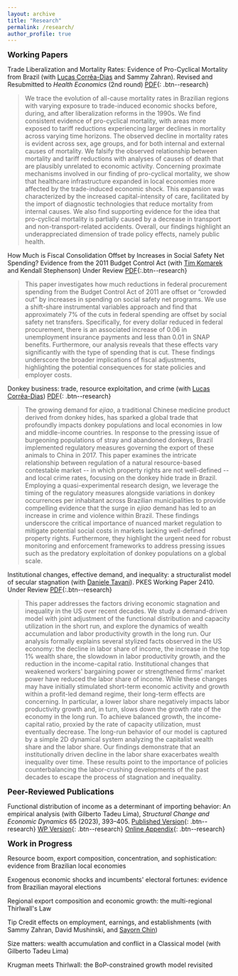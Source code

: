 ```yaml
---
layout: archive
title: "Research"
permalink: /research/
author_profile: true
---
```

<!-- Google tag (gtag.js) -->
<script async src="https://www.googletagmanager.com/gtag/js?id=G-ETZN97YVKW"></script>
<script>
  window.dataLayer = window.dataLayer || [];
  function gtag(){dataLayer.push(arguments);}
  gtag('js', new Date());

  gtag('config', 'G-ETZN97YVKW');
</script>

<span style="font-size:1.25em; font-weight:bold;">Working Papers</span>

Trade Liberalization and Mortality Rates: Evidence of Pro-Cyclical Mortality from Brazil (with [Lucas Corrêa-Dias](https://lucasccdias.github.io/) and Sammy Zahran). Revised and Resubmitted to *Health Economics* (2nd round) [PDF](/files/pdf/research/manuscript_Trade_Mortality_CDZ_wp.pdf){: .btn--research}

> We trace the evolution of all-cause mortality rates in Brazilian regions with varying exposure to trade-induced economic shocks before, during, and after liberalization reforms in the 1990s. We find consistent evidence of pro-cyclical mortality, with areas more exposed to tariff reductions experiencing larger declines in mortality across varying time horizons. The observed decline in mortality rates is evident across sex, age groups, and for both internal and external causes of mortality. We falsify the observed relationship between mortality and tariff reductions with analyses of causes of death that are plausibly unrelated to economic activity. Concerning proximate mechanisms involved in our finding of pro-cyclical mortality, we show that healthcare infrastructure expanded in local economies more affected by the trade-induced economic shock. This expansion was characterized by the increased capital-intensity of care, facilitated by the import of diagnostic technologies that reduce mortality from internal causes. We also find supporting evidence for the idea that pro-cyclical mortality is partially caused by a decrease in transport and non-transport-related accidents. Overall, our findings highlight an underappreciated dimension of trade policy effects, namely public health.

How Much is Fiscal Consolidation Offset by Increases in Social Safety Net Spending? Evidence from the 2011 Budget Control Act (with [Tim Komarek](https://sites.google.com/site/timkomarek/) and Kendall Stephenson) Under Review [PDF](https://papers.ssrn.com/sol3/papers.cfm?abstract_id=4915048){:.btn--research}

> This paper investigates how much reductions in federal procurement spending from the Budget Control Act of 2011 are offset or “crowded out” by increases in spending on social safety net programs. We use a shift-share instrumental variables approach and find that approximately 7% of the cuts in federal spending are offset by social safety net transfers. Specifically, for every dollar reduced in federal procurement, there is an associated increase of 0.06 in unemployment insurance payments and less than 0.01 in SNAP benefits. Furthermore, our analysis reveals that these effects vary significantly with the type of spending that is cut. These findings underscore the broader implications of fiscal adjustments, highlighting the potential consequences for state policies and employer costs.

Donkey business: trade, resource exploitation, and crime (with [Lucas Corrêa-Dias](https://lucasccdias.github.io/))  [PDF](https://osf.io/preprints/osf/qreum){: .btn--research}

>The growing demand for *ejiao*, a traditional Chinese medicine product derived from donkey hides, has sparked a global trade that profoundly impacts donkey populations and local economies in low and middle-income countries. In response to the pressing issue of burgeoning populations of stray and abandoned donkeys, Brazil implemented regulatory measures governing the export of these animals to China in 2017. This paper examines the intricate relationship between regulation of a natural resource-based contestable market -- in which property rights are not well-defined -- and local crime rates, focusing on the donkey hide trade in Brazil. Employing a quasi-experimental research design, we leverage the timing of the regulatory measures alongside variations in donkey occurrences per inhabitant across Brazilian municipalities to provide compelling evidence that the surge in *ejiao* demand has led to an increase in crime and violence within Brazil. These findings underscore the critical importance of nuanced market regulation to mitigate potential social costs in markets lacking well-defined property rights. Furthermore, they highlight the urgent need for robust monitoring and enforcement frameworks to address pressing issues such as the predatory exploitation of donkey populations on a global scale.

Institutional changes, effective demand, and inequality: a structuralist model of secular stagnation (with [Daniele Tavani](https://www.danieletavani.com/)). PKES Working Paper 2410. Under Review [PDF](https://www.postkeynesian.net/downloads/working-papers/PKWP2410.pdf){:.btn--research}

>This paper addresses the factors driving economic stagnation and inequality in the US over recent decades. We study a demand-driven model with joint adjustment of the functional distribution and capacity utilization in the short run, and explore the dynamics of wealth accumulation and labor productivity growth in the long run. Our analysis formally explains several stylized facts observed in the US economy: the decline in labor share of income, the increase in the top 1% wealth share, the slowdown in labor productivity growth, and the reduction in the income-capital ratio. Institutional changes that weakened workers' bargaining power or strengthened firms' market power have reduced the labor share of income. While these changes may have initially stimulated short-term economic activity and growth within a profit-led demand regime, their long-term effects are concerning. In particular, a lower labor share negatively impacts labor productivity growth and, in turn, slows down the growth rate of the economy in the long run. To achieve balanced growth, the income-capital ratio, proxied by the rate of capacity utilization, must eventually decrease. The long-run behavior of our model is captured by a simple 2D dynamical system analyzing the capitalist wealth share and the labor share. Our findings demonstrate that an institutionally driven decline in the labor share exacerbates wealth inequality over time. These results point to the importance of policies counterbalancing the labor-crushing developments of the past decades to escape the process of stagnation and inequality.

<span style="font-size:1.25em; font-weight:bold;">Peer-Reviewed Publications</span>

Functional distribution of income as a determinant of importing behavior: An empirical analysis (with Gilberto Tadeu Lima), *Structural Change and Economic Dynamics* 65 (2023), 393–405. [Published Version](https://doi.org/10.1016/j.strueco.2023.03.008){: .btn--research} [WP Version](/files/pdf/research/wp_cicerolima.pdf){: .btn--research} [Online Appendix](/files/pdf/research/oappendix_cicerolima.pdf){: .btn--research}

<span style="font-size:1.25em; font-weight:bold;"> Work in Progress</span>

Resource boom, export composition, concentration, and sophistication: evidence from Brazilian local economies

Exogenous economic shocks and incumbents' electoral fortunes: evidence from Brazilian mayoral elections

Regional export composition and economic growth: the multi-regional Thirlwall's Law

Tip Credit effects on employment, earnings, and establishments (with Sammy Zahran, David Mushinski, and [Sayorn Chin](https://schinlfc.github.io/))

Size matters: wealth accumulation and conflict in a Classical model (with Gilberto Tadeu Lima)

Krugman meets Thirlwall: the BoP-constrained growth model revisited





